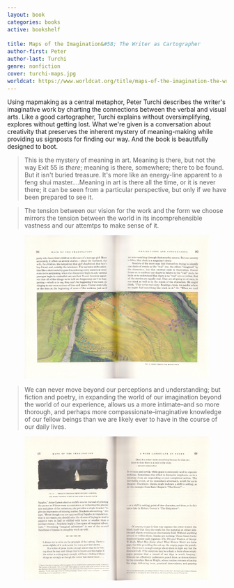 ```yaml
---
layout: book
categories: books
active: bookshelf

title: Maps of the Imagination&#58; The Writer as Cartographer
author-first: Peter
author-last: Turchi
genre: nonfiction
cover: turchi-maps.jpg
worldcat: https://www.worldcat.org/title/maps-of-the-imagination-the-writer-as-cartographer/oclc/55019454
---
```


Using mapmaking as a central metaphor, Peter Turchi describes the writer's imaginative work by charting the connections between the verbal and visual arts. Like a good cartographer, Turchi explains without oversimplifying, explores without getting lost. What we're given is a conversation about creativity that preserves the inherent mystery of meaning-making while providing us signposts for finding our way. And the book is beautifully designed to boot.

> This is the mystery of meaning in art. Meaning is there, but not the way Exit 55 is *there*; meaning is there, somewhere; there to be found. But it isn't buried treasure. It's more like an energy-line apparent to a feng shui master....Meaning in art is there all the time, or it is never there; it can be seen from a particular perspective, but only if we have been prepared to see it.

> The tension between our vision for the work and the form we choose mirrors the tension between the world in its incomprehensible vastness and our attemtps to make sense of it.

<figure>
	<img src="/img/bookshelf/turchi-maps-2.jpg" alt="">
</figure>

> We can never move beyond our perceptions and understanding; but fiction and poetry, in expanding the world of our imagination beyond the world of our experience, allows us a more intimate–and so more thorough, and perhaps more compassionate–imaginative knowledge of our fellow beings than we are likely ever to have in the course of our daily lives.

<figure>
	<img src="/img/bookshelf/turchi-maps-3.jpg" alt="">
</figure>
